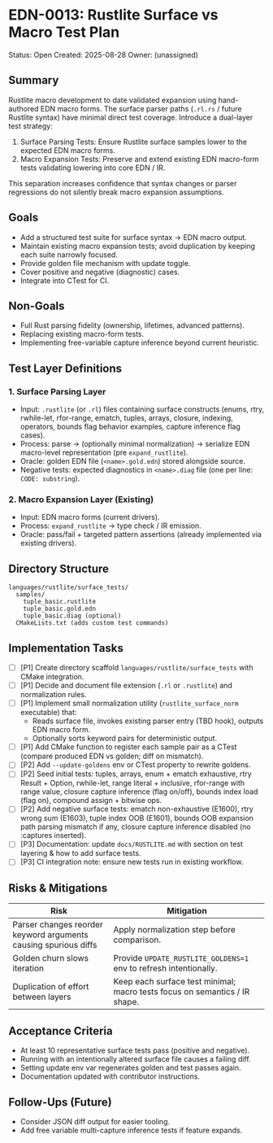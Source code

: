 # EDN-0013: Rustlite Surface vs Macro Test Plan

Status: Open
Created: 2025-08-28
Owner: (unassigned)

## Summary
Rustlite macro development to date validated expansion using hand-authored EDN macro forms. The surface parser paths (`.rl.rs` / future Rustlite syntax) have minimal direct test coverage. Introduce a dual-layer test strategy:

1. Surface Parsing Tests: Ensure Rustlite surface samples lower to the expected EDN macro forms.
2. Macro Expansion Tests: Preserve and extend existing EDN macro-form tests validating lowering into core EDN / IR.

This separation increases confidence that syntax changes or parser regressions do not silently break macro expansion assumptions.

## Goals
- Add a structured test suite for surface syntax -> EDN macro output.
- Maintain existing macro expansion tests; avoid duplication by keeping each suite narrowly focused.
- Provide golden file mechanism with update toggle.
- Cover positive and negative (diagnostic) cases.
- Integrate into CTest for CI.

## Non-Goals
- Full Rust parsing fidelity (ownership, lifetimes, advanced patterns).
- Replacing existing macro-form tests.
- Implementing free-variable capture inference beyond current heuristic.

## Test Layer Definitions
### 1. Surface Parsing Layer
- Input: `.rustlite` (or `.rl`) files containing surface constructs (enums, rtry, rwhile-let, rfor-range, ematch, tuples, arrays, closure, indexing, operators, bounds flag behavior examples, capture inference flag cases).
- Process: parse -> (optionally minimal normalization) -> serialize EDN macro-level representation (pre `expand_rustlite`).
- Oracle: golden EDN file (`<name>.gold.edn`) stored alongside source.
- Negative tests: expected diagnostics in `<name>.diag` file (one per line: `CODE: substring`).

### 2. Macro Expansion Layer (Existing)
- Input: EDN macro forms (current drivers).
- Process: `expand_rustlite` -> type check / IR emission.
- Oracle: pass/fail + targeted pattern assertions (already implemented via existing drivers).

## Directory Structure
```
languages/rustlite/surface_tests/
  samples/
    tuple_basic.rustlite
    tuple_basic.gold.edn
    tuple_basic.diag (optional)
  CMakeLists.txt (adds custom test commands)
```

## Implementation Tasks
- [ ] [P1] Create directory scaffold `languages/rustlite/surface_tests` with CMake integration.
- [ ] [P1] Decide and document file extension (`.rl` or `.rustlite`) and normalization rules.
- [ ] [P1] Implement small normalization utility (`rustlite_surface_norm` executable) that:
  - Reads surface file, invokes existing parser entry (TBD hook), outputs EDN macro form.
  - Optionally sorts keyword pairs for deterministic output.
- [ ] [P1] Add CMake function to register each sample pair as a CTest (compare produced EDN vs golden; diff on mismatch).
- [ ] [P2] Add `--update-goldens` env or CTest property to rewrite goldens.
- [ ] [P2] Seed initial tests: tuples, arrays, enum + ematch exhaustive, rtry Result + Option, rwhile-let, range literal + inclusive, rfor-range with range value, closure capture inference (flag on/off), bounds index load (flag on), compound assign + bitwise ops.
- [ ] [P2] Add negative surface tests: ematch non-exhaustive (E1600), rtry wrong sum (E1603), tuple index OOB (E1601), bounds OOB expansion path parsing mismatch if any, closure capture inference disabled (no :captures inserted).
- [ ] [P3] Documentation: update `docs/RUSTLITE.md` with section on test layering & how to add surface tests.
- [ ] [P3] CI integration note: ensure new tests run in existing workflow.

## Risks & Mitigations
| Risk | Mitigation |
|------|------------|
| Parser changes reorder keyword arguments causing spurious diffs | Apply normalization step before comparison. |
| Golden churn slows iteration | Provide `UPDATE_RUSTLITE_GOLDENS=1` env to refresh intentionally. |
| Duplication of effort between layers | Keep each surface test minimal; macro tests focus on semantics / IR shape. |

## Acceptance Criteria
- At least 10 representative surface tests pass (positive and negative).
- Running with an intentionally altered surface file causes a failing diff.
- Setting update env var regenerates golden and test passes again.
- Documentation updated with contributor instructions.

## Follow-Ups (Future)
- Consider JSON diff output for easier tooling.
- Add free variable multi-capture inference tests if feature expands.

